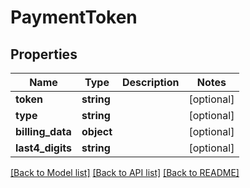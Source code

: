 # PaymentToken

## Properties
Name | Type | Description | Notes
------------ | ------------- | ------------- | -------------
**token** | **string** |  | [optional] 
**type** | **string** |  | [optional] 
**billing_data** | **object** |  | [optional] 
**last4_digits** | **string** |  | [optional] 

[[Back to Model list]](../README.md#documentation-for-models) [[Back to API list]](../README.md#documentation-for-api-endpoints) [[Back to README]](../README.md)


